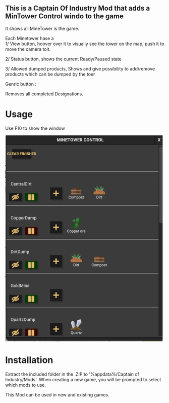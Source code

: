## This is a Captain Of Industry Mod that adds a MinTower Control windo to the game

It shows all MineTower is the game.

Each Minetower hase a  
1/ View button, hoover over it to visually see the tower on the map, push it to move the camera toit.

2/ Status button, shows the current Ready/Paused state

3/ Allowed dumped products, Shows and give possibility to add/remove products which can be dumped by the toer

Genric button : 

Removes all completed Designations. 

# Usage

Use F10 to show the window

![UI](MTControl.PNG)



# Installation
Extract the included folder in the .ZIP to '%appdata%/Captain of Industry/Mods'. When creating a new game, you will be prompted to select which mods to use.

This Mod can be used in new and existing games.
